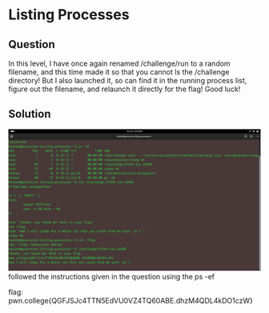 # Listing Processes
## Question
In this level, I have once again renamed /challenge/run to a random filename, and this time made it so that you cannot ls the /challenge directory! But I also launched it, so can find it in the running process list, figure out the filename, and relaunch it directly for the flag! Good luck!


## Solution
![](./images/1.jpg)
followed the instructions given in the question using the ps -ef

flag: pwn.college{QGFJSJc4TTN5EdVU0VZ4TQ60ABE.dhzM4QDL4kDO1czW}
